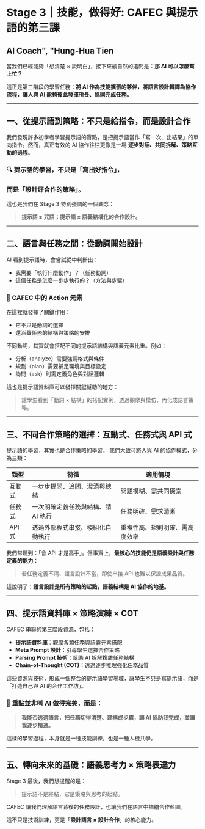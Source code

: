 # Stage 3｜技能，做得好: CAFEC 與提示語的第三課
## AI Coach", "Hung-Hua Tien

當我們已經能夠「想清楚 × 說明白」，接下來最自然的追問是：**那 AI 可以怎麼幫上忙？**

這正是第三階段的學習任務：**將 AI 作為技能擴張的夥伴，將語言設計轉譯為協作流程，讓人與 AI 能夠彼此發揮所長、協同完成任務。**

------

## 一、從提示語到策略：不只是給指令，而是設計合作

我們發現許多初學者學習提示語的盲點，是把提示語當作「寫一次、出結果」的單向指令。然而，真正有效的 AI 協作往往更像是一場 **逐步對話、共同拆解、策略互動的過程**。

### 🔍 提示語的學習，不只是「寫出好指令」，

### 而是「設計好合作的策略」。

這也是我們在 Stage 3 特別強調的一個觀念：

> **提示語 ≠ 咒語；提示語 = 語義結構化的合作設計。**

------

## 二、語言與任務之間：從動詞開始設計

AI 看到提示語時，會嘗試從中判斷出：

- 我需要「執行什麼動作」？（任務動詞）
- 這個任務是怎麼一步步執行的？（方法與步驟）

### 📌 CAFEC 中的 Action 元素

在這裡就發揮了關鍵作用：

- 它不只是動詞的選擇
- 還涵蓋任務的結構與策略的安排

不同動詞，其實就會搭配不同的提示語結構與語義元素比重。例如：

- 分析（analyze）需要強調格式與條件
- 規劃（plan）需要補足環境與目標設定
- 詢問（ask）則需定義角色與對話邏輯

這也是提示語資料庫可以發揮關鍵幫助的地方：

> 讓學生看到「動詞 × 結構」的搭配實例，透過觀摩與模仿，內化成語言策略。

------

## 三、不同合作策略的選擇：互動式、任務式與 API 式

提示語的學習，其實也是合作策略的學習。
 我們大致可將人與 AI 的協作模式，分為三類：

| 類型   | 特徵                               | 適用情境                       |
| ------ | ---------------------------------- | ------------------------------ |
| 互動式 | 一步步提問、追問、澄清與總結       | 問題模糊、需共同探索           |
| 任務式 | 一次明確定義任務與結構、請 AI 執行 | 任務明確、需求清晰             |
| API 式 | 透過外部程式串接、模組化自動執行   | 重複性高、規則明確、需高度效率 |

我們常聽到：「會 API 才是高手」。但事實上，**最核心的技能仍是語義設計與任務定義的能力**：

> 若任務定義不清、語言設計不當，即使串接 API 也難以保證成果品質。

這說明了：**語言設計是所有策略的起點，語義結構是 AI 協作的地基。**

------

## 四、提示語資料庫 × 策略演練 × COT

CAFEC 串聯的第三階段資源，包括：

- **提示語資料庫**：觀摩各類任務與語義元素搭配
- **Meta Prompt 設計**：引導學生選擇合作策略
- **Parsing Prompt 技術**：幫助 AI 拆解複雜任務結構
- **Chain-of-Thought (COT)**：透過逐步推理強化任務品質

這些資源與技術，形成一個整合的提示語學習場域，讓學生不只是寫提示語，而是「打造自己與 AI 的合作工作坊」。

### 📘 重點並非叫 AI 做得完美，而是：

> **我能否透過語言，把任務切得清楚、建構成步驟，讓 AI 協助我完成，並讓我逐步精通。**

這樣的學習過程，本身就是一種技能訓練，也是一種人機共學。

------

## 五、轉向未來的基礎：語義思考力 × 策略表達力

Stage 3 最後，我們想提醒的是：

> 提示語不是終點，它是策略與思考的起點。

CAFEC 讓我們理解語言背後的任務設計，也讓我們在語言中描繪合作藍圖。

這不只是技術訓練，更是「**設計語言 × 設計合作**」的核心能力。

